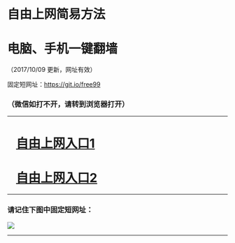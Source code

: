 ﻿# 自由上网简易方法

# 电脑、手机一键翻墙

（2017/10/09 更新，网址有效）

固定短网址：https://git.io/free99

### （微信如打不开，请转到浏览器打开）


***





# &nbsp;&nbsp; <a href="http://ft1733026380.fwq-tz-1001.info/fwqtz01.html?t=100900126163 " target="_blank">自由上网入口1</a>
# &nbsp;&nbsp; <a href="http://ft2002821812.fwq-tz-1002.info/fwqtz02.html?t=100900125460 " target="_blank">自由上网入口2</a>
***

### 请记住下图中固定短网址：

<img src="https://s3-us-west-2.amazonaws.com/fwq-1001/yjfq-20170905okok.png" /> 


***

